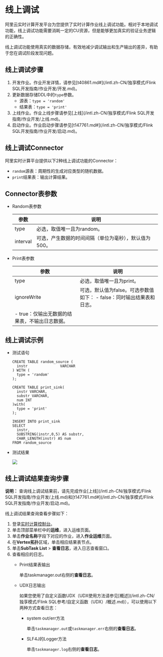 # 线上调试

阿里云实时计算开发平台为您提供了实时计算作业线上调试功能。相对于本地调试功能，线上调试功能需要消耗一定的CU资源，但是能够更加真实的验证业务逻辑的正确性。

线上调试功能使用真实的数据存储，有效地减少调试输出和生产输出的差异，有助于您在调试阶段发现问题。

## 线上调试步骤

1.  开发作业。作业开发详情，请参见[t40861.md\#](/intl.zh-CN/独享模式/Flink SQL开发指南/作业开发/开发.md)。
2.  更新数据存储DDL中的`type`参数。
    -   源表：`type = 'random'`
    -   结果表：`type = 'print'`
3.  上线作业。作业上线步骤请参见[上线](/intl.zh-CN/独享模式/Flink SQL开发指南/作业开发/上线.md)。
4.  启动作业。作业启动步骤请参见[t147761.md\#](/intl.zh-CN/独享模式/Flink SQL开发指南/作业开发/启动.md)。

## 线上调试Connector

阿里实时计算平台提供以下2种线上调试功能的Connector：

-   `random`源表：周期性的生成对应类型的随机数据。
-   `print`结果表：输出计算结果。

## Connector表参数

-   Random表参数

    |参数|说明|
    |--|--|
    |type|必选，取值唯一且为random。|
    |interval|可选，产生数据的时间间隔（单位为毫秒），默认值为500。|

-   Print表参数

    |参数|说明|
    |--|--|
    |type|必选，取值唯一且为print。|
    |ignoreWrite|可选，默认值为false。可选参数值如下：     -   false：同时输出结果表和日志。
    -   true：仅输出无数据的结果表，不输出日志数据。 |


## 线上调试示例

-   测试语句

    ```
    CREATE TABLE random_source (
      instr               VARCHAR
    ) WITH (
      type = 'random'
    );
    
    CREATE TABLE print_sink(
      instr VARCHAR,
      substr VARCHAR,
      num INT
    )with(
      type = 'print'
    );
    
    INSERT INTO print_sink
    SELECT
      instr,
      SUBSTRING(instr,0,5) AS substr,
      CHAR_LENGTH(instr) AS num
    FROM random_source
    ```

-   测试结果

    ![](https://static-aliyun-doc.oss-accelerate.aliyuncs.com/assets/img/zh-CN/4321659951/p41514.png)


## 线上调试结果查询步骤

**说明：** 查询线上调试结果前，请先完成作业[上线](/intl.zh-CN/独享模式/Flink SQL开发指南/作业开发/上线.md)和[t147761.md\#](/intl.zh-CN/独享模式/Flink SQL开发指南/作业开发/启动.md)。

线上调试结果查询查看步骤如下：

1.  登录[实时计算控制台](https://stream-ap-southeast-3.console.aliyun.com)。
2.  单击顶部菜单栏中的**运维**，进入运维页面。
3.  单击**作业名称**字段下对应的作业，进入**作业运维**页面。
4.  在**Vertex拓扑**区域，单击相应结果表节点。
5.  单击**SubTask List** \> **查看日志**，进入日志查看窗口。
6.  查看相应的日志。
    -   Print结果表输出

        单击taskmanager.out右侧的**查看日志**。

    -   UDX日志输出

        如果您使用了自定义函数UDX（UDX使用方法请参见[概述](/intl.zh-CN/独享模式/Flink SQL参考/自定义函数（UDX）/概述.md)），可以使用以下两种方式查看日志：

        -   system out/err方法

            单击`taskmanager.out`或`taskmanager.err`右侧的**查看日志**。

        -   SLF4J的Logger方法

            单击`taskmanager.log`右侧的**查看日志**。


